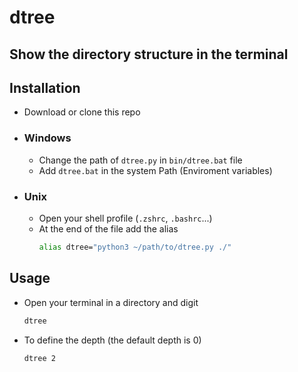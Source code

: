 # dtree

## Show the directory structure in the terminal

## Installation
* Download or clone this repo

* ### Windows
  * Change the path of ```dtree.py``` in ```bin/dtree.bat``` file
  * Add ```dtree.bat``` in the system Path (Enviroment variables)

* ### Unix
  * Open your shell profile (```.zshrc```, ```.bashrc```...)
  * At the end of the file add the alias
    ```sh
    alias dtree="python3 ~/path/to/dtree.py ./"
    ```

## Usage
* Open your terminal in a directory and digit
  ```sh
  dtree
  ```
* To define the depth (the default depth is 0)
  ```sh
  dtree 2
  ```